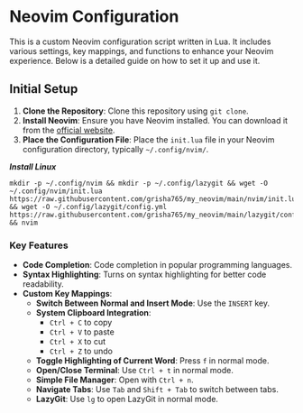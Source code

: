 # Neovim Configuration

This is a custom Neovim configuration script written in Lua. It includes various settings, key mappings, and functions to enhance your Neovim experience. Below is a detailed guide on how to set it up and use it.

## Initial Setup

1. **Clone the Repository**: Clone this repository using `git clone`.
2. **Install Neovim**: Ensure you have Neovim installed. You can download it from the [official website](https://neovim.io/).
3. **Place the Configuration File**: Place the `init.lua` file in your Neovim configuration directory, typically `~/.config/nvim/`.

***Install Linux***

```shell
mkdir -p ~/.config/nvim && mkdir -p ~/.config/lazygit && wget -O ~/.config/nvim/init.lua https://raw.githubusercontent.com/grisha765/my_neovim/main/nvim/init.lua && wget -O ~/.config/lazygit/config.yml https://raw.githubusercontent.com/grisha765/my_neovim/main/lazygit/config.yml && nvim
```

### Key Features

- **Code Completion**: Code completion in popular programming languages.
- **Syntax Highlighting**: Turns on syntax highlighting for better code readability.
- **Custom Key Mappings**:
  - **Switch Between Normal and Insert Mode**: Use the `INSERT` key.
  - **System Clipboard Integration**: 
    - `Ctrl + C` to copy
    - `Ctrl + V` to paste
    - `Ctrl + X` to cut
    - `Ctrl + Z` to undo
  - **Toggle Highlighting of Current Word**: Press `f` in normal mode.
  - **Open/Close Terminal**: Use `Ctrl + t` in normal mode.
  - **Simple File Manager**: Open with `Ctrl + n`.
  - **Navigate Tabs**: Use `Tab` and `Shift + Tab` to switch between tabs.
  - **LazyGit**: Use `lg` to open LazyGit in normal mode.
